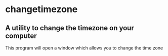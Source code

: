 # changetimezone

## A utility to change the timezone on your computer
This program will open a window which allows you to change the time zone
